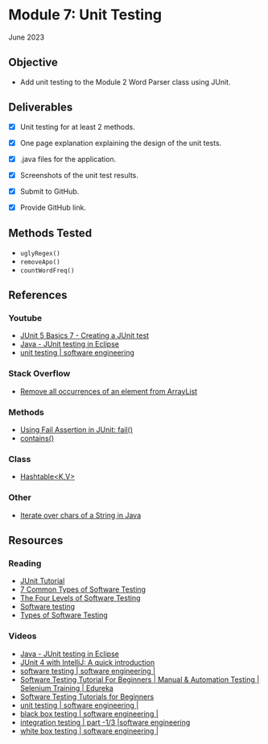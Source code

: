 # Module 7: Unit Testing

June 2023

## Objective

* Add unit testing to the Module 2 Word Parser class using JUnit.


## Deliverables

- [x] Unit testing for at least 2 methods.
- [x] One page explanation explaining the design of the unit tests.
- [x] .java files for the application.
- [x] Screenshots of the unit test results.
- [x] Submit to GitHub.
- [x] Provide GitHub link.


## Methods Tested

* `uglyRegex()` 
* `removeApo()`
* `countWordFreq()`

## References

### Youtube

* [JUnit 5 Basics 7 - Creating a JUnit test](https://www.youtube.com/watch?v=EROuIf2Ac_I)
* [ Java - JUnit testing in Eclipse ](https://www.youtube.com/watch?v=I8XXfgF9GSc&t=17s)
* [unit testing | software engineering](https://www.youtube.com/watch?v=c2Gv47azQ2Q)

### Stack Overflow

* [Remove all occurrences of an element from ArrayList](https://stackoverflow.com/questions/13565876/remove-all-occurrences-of-an-element-from-arraylist)

### Methods

* [Using Fail Assertion in JUnit: fail()](https://www.baeldung.com/junit-fail)
* [contains()](https://www.w3schools.com/java/ref_string_contains.asp)

### Class

* [Hashtable<K,V>](https://docs.oracle.com/javase/8/docs/api/java/util/Hashtable.html)

### Other

* [Iterate over chars of a String in Java](https://www.geeksforgeeks.org/iterate-over-the-characters-of-a-string-in-java/)

## Resources

### Reading

* [JUnit Tutorial](https://www.tutorialspoint.com/junit/)
* [7 Common Types of Software Testing](https://usersnap.com/blog/software-testing-basics/)
* [The Four Levels of Software Testing](https://www.seguetech.com/the-four-levels-of-software-testing/)
* [Software testing](https://en.wikipedia.org/wiki/Software_testing)
* [Types of Software Testing](https://www.geeksforgeeks.org/types-software-testing/)

### Videos

* [Java - JUnit testing in Eclipse](https://www.youtube.com/watch?v=I8XXfgF9GSc)
* [JUnit 4 with IntelliJ: A quick introduction](https://www.youtube.com/watch?v=Bld3644bIAo)
* [software testing | software engineering |](https://www.youtube.com/watch?v=BNk7vni-1Bo)
* [Software Testing Tutorial For Beginners | Manual & Automation Testing | Selenium Training | Edureka](https://www.youtube.com/watch?v=T3q6QcCQZQg)
* [Software Testing Tutorials for Beginners](https://www.youtube.com/watch?v=goaZTAzsLMk)
* [unit testing | software engineering |](https://www.youtube.com/watch?v=c2Gv47azQ2Q)
* [black box testing | software engineering |](https://www.youtube.com/watch?v=4BRHQ-yXFZ8)
* [integration testing | part -1/3 |software engineering](https://www.youtube.com/watch?v=QzKnSPal4u4)
* [white box testing | software engineering |](https://www.youtube.com/watch?v=bShnacILi7k)
